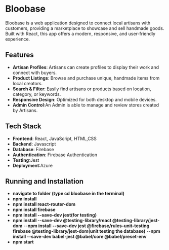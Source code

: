 # Bloobase

Bloobase is a web application designed to connect local artisans with customers, providing a marketplace to showcase and sell handmade goods. Built with React, this app offers a modern, responsive, and user-friendly experience.

## Features

- **Artisan Profiles**: Artisans can create profiles to display their work and connect with buyers.
- **Product Listings**: Browse and purchase unique, handmade items from local creators.
- **Search & Filter**: Easily find artisans or products based on location, category, or keywords.
- **Responsive Design**: Optimized for both desktop and mobile devices.
- **Admin Control**:An Admin is able to manage and review stores created by Artisans.

## Tech Stack

- **Frontend**: React, JavaScript, HTML,CSS
- **Backend**: Javascript
- **Database**: Firebase
- **Authentication**: Firebase Authentication
- **Testing**:Jest
- **Deployment**:Azure



## Running and Installation
- **navigate to folder (type cd bloobase in the terminal)**
- **npm install**
- **npm install react-router-dom**
- **npm install firebase**
- **npm install --save-dev jest(for testing)**
- **npm install --save-dev @testing-library/react @testing-library/jest-dom**
--**npm install --save-dev jest @firebase/rules-unit-testing firebase @testing-library/jest-dom(unit testing the database)**
--**npm install --save-dev babel-jest @babel/core @babel/preset-env**
- **npm start**

